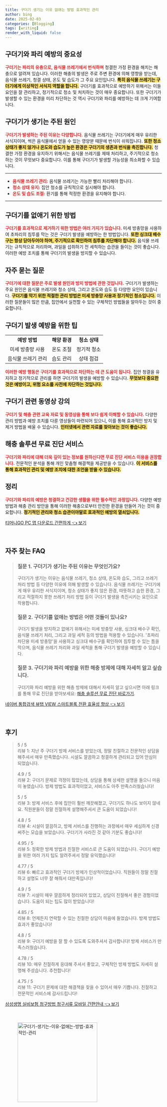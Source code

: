 ```yaml
---
title: 구더기 생기는 이유 없애는 방법 효과적인 관리
author: bing
date: 2025-02-03
categories: [Blogging]
tags: [writing]
render_with_liquid: false
---
```



<h2 id='구더기와_파리_예방'>구더기와 파리 예방의 중요성</h2>

<p><b><span style="color: #ee2323;">구더기는 파리의 유충으로, 음식물 쓰레기에서 번식하며</span></b> 청결한 가정 환경을 해치는 해충으로 알려져 있습니다. 이러한 해충의 발생은 주로 주변 환경에 의해 영향을 받는데, 음식물 쓰레기, 청결 상태, 온도 및 습도가 그 주요 요인입니다. <b><span style="background-color: #ffe066;">특히 음식물 쓰레기는 구더기에게 이상적인 서식지 역할을 합니다.</span></b> 구더기를 효과적으로 예방하기 위해서는 이들 요인을 잘 관리하고, 정기적으로 청소 및 처치하는 것이 매우 중요합니다. 또한 구더기가 발생할 수 있는 환경을 미리 차단하는 것 역시 구더기와 파리를 예방하는 데 크게 기여합니다.</p>

<h2 id='구더기_발생_원인'>구더기가 생기는 주된 원인</h2>

<p><b><span style="color: #ee2323;">구더기가 발생하는 주된 이유는 다양합니다.</span></b> 음식물 쓰레기는 구더기에게 매우 유리한 서식지이며, 썩은 음식물에서 얻을 수 있는 영양분 때문에 번식이 쉬워집니다. <b><span style="background-color: #ffe066;">또한 청소 상태가 좋지 않거나 온도와 습도가 높은 환경은 구더기의 생존과 번식을 촉진합니다.</span></b> 청결한 가정 환경을 유지하기 위해서는 음식물 쓰레기를 제때 처리하고, 주기적으로 청소하는 것이 무엇보다 중요합니다. 이를 통해 구더기가 발생할 가능성을 최소화할 수 있습니다.</p>

<hr />

<ul>
    <li><b><span style="color: #ee2323;">음식물 쓰레기 관리:</span></b> 음식물 쓰레기는 가능한 빨리 처리해야 합니다.</li>
    <li><b><span style="color: #ee2323;">청소 상태 유지:</span></b> 집안 청소를 규칙적으로 실시해야 합니다.</li>
    <li><b><span style="color: #ee2323;">온도 및 습도 조절:</span></b> 환기를 통해 적정한 환경을 유지해야 합니다.</li>
</ul>

<hr />

<h2 id='구더기_제거_방법'>구더기를 없애기 위한 방법</h2>

<p><b><span style="color: #ee2323;">구더기를 효과적으로 제거하기 위한 방법은 여러 가지가 있습니다.</span></b> 미세 방충망을 사용하여 초파리의 침투를 막는 것은 구더기 발생을 예방하는 한 방법입니다. <b><span style="background-color: #ffe066;">또한 싱크대 배수구는 항상 닫아두어야 하며, 주기적으로 확인하여 침투를 차단해야 합니다.</span></b> 음식물 쓰레기는 규칙적으로 처리하며, 과일을 섭취하기 전 세척하는 습관을 들이는 것이 좋습니다. 이러한 예방 조치를 통해 구더기의 발생을 방지할 수 있습니다.</p>

<h2 id='자주_묻는_질문'>자주 묻는 질문</h2>

<p><b><span style="color: #ee2323;">구더기에 대한 질문은 주로 발생 원인과 방지 방법에 관한 것입니다.</span></b> 구더기가 발생하는 주요 원인은 음식물 쓰레기와 청소 상태, 그리고 온도와 습도 등 다양한 요인이 있습니다. <b><span style="background-color: #ffe066;">구더기를 막기 위한 적절한 관리 방법은 미세 방충망 사용과 정기적인 청소입니다.</span></b> 이러한 질문들이 많은 만큼, 집안에서 실천할 수 있는 구체적인 방법들을 알아두는 것이 중요합니다.</p>

<h2 id='구더기_발생_예방_팁'>구더기 발생 예방을 위한 팁</h2>

<table>
    <tr>
        <td style="text-align: center; height: 17px;"><b>예방 방법</b></td>
        <td style="text-align: center; height: 17px;"><b>해양 환경</b></td>
        <td style="text-align: center; height: 17px;"><b>청소 상태</b></td>
    </tr>
    <tr>
        <td style="text-align: center; height: 17px;">미세 방충망 사용</td>
        <td style="text-align: center; height: 17px;">온도 조절</td>
        <td style="text-align: center; height: 17px;">정기적 청소</td>
    </tr>
    <tr>
        <td style="text-align: center; height: 17px;">음식물 쓰레기 관리</td>
        <td style="text-align: center; height: 17px;">습도 관리</td>
        <td style="text-align: center; height: 17px;">상태 점검</td>
    </tr>
</table>

<p><b><span style="color: #ee2323;">이러한 예방 행동은 구더기를 효과적으로 차단하는 데 큰 도움이 됩니다.</span></b> 집안 청결을 유지하고 정기적으로 관리를 하면 구더기의 발생을 예방할 수 있습니다. <b><span style="background-color: #ffe066;">무엇보다 중요한 것은 예방이고, 위험 요소를 사전에 차단하는 것입니다.</span></b></p>

<h2 id='동영상_강의'>구더기 관련 동영상 강의</h2>

<p><b><span style="color: #ee2323;">구더기 및 해충 관련 교육 자료 및 동영상을 통해 보다 쉽게 이해할 수 있습니다.</span></b> 다양한 관리 방법과 예방 조치를 다룬 영상들이 마련되어 있으니, 이를 통해 효과적인 방지 및 제거 방법을 배울 수 있습니다. <b><span style="background-color: #ffe066;">인터넷에서 관련 자료를 찾아보는 것이 좋습니다.</span></b></p>

<h2 id='무료_진단_서비스'>해충 솔루션 무료 진단 서비스</h2>

<p><b><span style="color: #ee2323;">구더기와 파리에 대해 더욱 깊이 있는 정보를 원하신다면 무료 진단 서비스 이용을 권장합니다.</span></b> 전문적인 분석을 통해 개인 맞춤형 해결책을 제공받을 수 있습니다. <b><span style="background-color: #ffe066;">이 서비스를 통해 효과적인 관리 및 예방 조치에 대한 조언을 받을 수 있습니다.</span></b></p>

<h2 id='정리'>정리</h2>

<p><b><span style="color: #ee2323;">구더기와 파리의 예방은 청결하고 건강한 생활을 위한 필수적인 과정입니다.</span></b> 다양한 예방 방법과 해충 관리 방안을 통해 이러한 해충으로부터 안전한 환경을 만들어 가는 것이 중요합니다. <b><span style="background-color: #ffe066;">정기적인 관리와 청소 습관이야말로 효과적인 예방의 열쇠입니다.</span></b></p>


<p><a class="click-button" title="티머니GO PC 앱 다운로드 간편하게" href="https://somered.github.io/posts/%ED%8B%B0%EB%A8%B8%EB%8B%88GO-PC-%EC%95%B1-%EB%8B%A4%EC%9A%B4%EB%A1%9C%EB%93%9C-%EA%B0%84%ED%8E%B8%ED%95%98%EA%B2%8C/" rel="dofollow">티머니GO PC 앱 다운로드 간편하게 👈 보기</a></p><br>
<h2 id='자주_찾는_FAQ'>자주 찾는 FAQ</h2>
<div itemscope="" itemtype="https://schema.org/FAQPage"> 
<blockquote> 
<div itemscope="" itemprop="mainEntity" itemtype="https://schema.org/Question"> 
<h3 itemprop="name">질문 1. 구더기가 생기는 주된 이유는 무엇인가요?</h3> 
<div itemscope="" itemprop="acceptedAnswer" itemtype="https://schema.org/Answer"> 
<span itemprop="text"> 
<p>구더기가 생기는 이유는 음식물 쓰레기, 청소 상태, 온도와 습도, 그리고 쓰레기 처리 방법 등 다양한 이유에 의해 발생할 수 있습니다. 음식물 쓰레기는 구더기에게 매우 유리한 서식지이며, 청소 상태가 좋지 않은 환경, 따뜻하고 습한 환경, 그리고 적절하지 못한 쓰레기 처리 방법 등이 구더기 발생을 촉진시키는 요인으로 작용합니다.</p> 
</span> 
</div> 
</div> 

<div itemscope="" itemprop="mainEntity" itemtype="https://schema.org/Question"> 
<h3 itemprop="name">질문 2. 구더기를 없애는 방법은 어떤 것들이 있나요?</h3> 
<div itemscope="" itemprop="acceptedAnswer" itemtype="https://schema.org/Answer"> 
<span itemprop="text"> 
<p>구더기 발생을 방지하고 없애기 위해서는 미세 방충망 사용, 싱크대 배수구 확인, 음식물 쓰레기 처리, 그리고 과일 세척 등의 방법을 적용할 수 있습니다. '초파리 차단용 미세 방충망'을 사용하고 싱크대 배수구를 확인하여 침투할 수 있는 틈을 막으며, 음식물 쓰레기 처리와 과일 세척을 통해 구더기 발생을 예방할 수 있습니다.</p> 
</span> 
</div> 
</div> 

<div itemscope="" itemprop="mainEntity" itemtype="https://schema.org/Question"> 
<h3 itemprop="name">질문 3. 구더기와 파리 예방을 위한 해충 방제에 대해 자세히 알고 싶습니다.</h3> 
<div itemscope="" itemprop="acceptedAnswer" itemtype="https://schema.org/Answer"> 
<span itemprop="text"> 
<p>구더기와 파리 예방을 위한 해충 방제에 대해서 자세히 알고 싶으시면 아래 링크를 통해 무료 진단을 받아보세요: <a href="#">해충 솔루션 무료 진단 바로가기</a>.</p> 
</span> 
</div> 
</div> 

</blockquote> 
</div>
<p><a class="click-button" title="네이버 통합검색 뷰탭 VIEW 스마트블록 전환 효율성 향상" href="https://somered.github.io/posts/%EB%84%A4%EC%9D%B4%EB%B2%84-%ED%86%B5%ED%95%A9%EA%B2%80%EC%83%89-%EB%B7%B0%ED%83%AD-VIEW-%EC%8A%A4%EB%A7%88%ED%8A%B8%EB%B8%94%EB%A1%9D-%EC%A0%84%ED%99%98-%ED%9A%A8%EC%9C%A8%EC%84%B1-%ED%96%A5%EC%83%81/" rel="dofollow">네이버 통합검색 뷰탭 VIEW 스마트블록 전환 효율성 향상 👈 보기</a></p><br>
<h2 id='후기'>후기</h2>
<div itemscope itemtype="https://schema.org/Product">
  <blockquote>
  <div itemprop="review" itemscope itemtype="https://schema.org/Review">
      <div itemprop="reviewRating" itemscope itemtype="https://schema.org/Rating"> <span itemprop="ratingValue">5</span> / <span itemprop="bestRating">5</span> </div>
      <span itemprop="reviewBody">리뷰 1: 지난 주 구더기 방제 서비스를 받았는데, 정말 친절하고 전문적인 상담을 해주셔서 매우 만족했습니다. 시설도 깔끔하고 청결하게 관리되고 있어 안심이 되었습니다.</span>
  </div>
  <br>
  <div itemprop="review" itemscope itemtype="https://schema.org/Review">
      <div itemprop="reviewRating" itemscope itemtype="https://schema.org/Rating"> <span itemprop="ratingValue">4.9</span> / <span itemprop="bestRating">5</span> </div>
      <span itemprop="reviewBody">리뷰 2: 구더기 문제로 걱정이 많았는데, 상담을 통해 상세한 설명을 들으니 마음이 놓였습니다. 방제 방법도 효과적이었고, 서비스도 아주 만족스러웠습니다!</span>
  </div>
  <br>
  <div itemprop="review" itemscope itemtype="https://schema.org/Review">
      <div itemprop="reviewRating" itemscope itemtype="https://schema.org/Rating"> <span itemprop="ratingValue">5</span> / <span itemprop="bestRating">5</span> </div>
      <span itemprop="reviewBody">리뷰 3: 방제 서비스 후에 집안이 훨씬 깨끗해졌고, 구더기도 하나도 보이지 않네요. 직원분들이 정말 친절하게 설명해주셔서 큰 도움이 되었습니다!</span>
  </div>
  <br>
  <div itemprop="review" itemscope itemtype="https://schema.org/Review">
      <div itemprop="reviewRating" itemscope itemtype="https://schema.org/Rating"> <span itemprop="ratingValue">4.8</span> / <span itemprop="bestRating">5</span> </div>
      <span itemprop="reviewBody">리뷰 4: 시설이 깔끔하고, 방제 서비스를 진행하는 과정에서 매우 세심하게 신경 써주는 모습을 보았습니다. 구더기가 사라진 것 같아 기분도 좋습니다!</span>
  </div>
  <br>
  <div itemprop="review" itemscope itemtype="https://schema.org/Review">
      <div itemprop="reviewRating" itemscope itemtype="https://schema.org/Rating"> <span itemprop="ratingValue">4.95</span> / <span itemprop="bestRating">5</span> </div>
      <span itemprop="reviewBody">리뷰 5: 정확한 방제 방법과 친절한 서비스로 큰 도움이 되었습니다. 구더기 예방을 위한 여러 가지 팁도 알려주셔서 정말 유익했습니다!</span>
  </div>
  <br>
  <div itemprop="review" itemscope itemtype="https://schema.org/Review">
      <div itemprop="reviewRating" itemscope itemtype="https://schema.org/Rating"> <span itemprop="ratingValue">4.77</span> / <span itemprop="bestRating">5</span> </div>
      <span itemprop="reviewBody">리뷰 6: 빠르고 효과적인 구더기 방제가 인상적이었습니다. 직원들이 정말 친절하고 설명도 너무 잘 해줘서 대만족입니다!</span>
  </div>
  <br>
  <div itemprop="review" itemscope itemtype="https://schema.org/Review">
      <div itemprop="reviewRating" itemscope itemtype="https://schema.org/Rating"> <span itemprop="ratingValue">4.9</span> / <span itemprop="bestRating">5</span> </div>
      <span itemprop="reviewBody">리뷰 7: 시설이 매우 깔끔하게 정리되어 있었고, 상담이 친절해서 좋은 경험이었습니다. 도움이 되는 팁도 많이 받았습니다!</span>
  </div>
  <br>
  <div itemprop="review" itemscope itemtype="https://schema.org/Review">
      <div itemprop="reviewRating" itemscope itemtype="https://schema.org/Rating"> <span itemprop="ratingValue">4.85</span> / <span itemprop="bestRating">5</span> </div>
      <span itemprop="reviewBody">리뷰 8: 언제든지 연락할 수 있는 친절한 상담이 마음에 들었습니다. 방제 방법도 효과가 좋았습니다!</span>
  </div>
  <br>
  <div itemprop="review" itemscope itemtype="https://schema.org/Review">
      <div itemprop="reviewRating" itemscope itemtype="https://schema.org/Rating"> <span itemprop="ratingValue">4.8</span> / <span itemprop="bestRating">5</span> </div>
      <span itemprop="reviewBody">리뷰 9: 구더기 예방을 잘 할 수 있도록 도와주셔서 감사합니다! 방제 서비스가 만족스러웠습니다.</span>
  </div>
  <br>
  <div itemprop="review" itemscope itemtype="https://schema.org/Review">
      <div itemprop="reviewRating" itemscope itemtype="https://schema.org/Rating"> <span itemprop="ratingValue">4.78</span> / <span itemprop="bestRating">5</span> </div>
      <span itemprop="reviewBody">리뷰 10: 매우 친절하게 응대해 주셔서 좋았고, 구체적인 방제 방법도 자세히 설명해 주셨습니다. 추천합니다!</span>
  </div>
  <br>
  <div itemprop="review" itemscope itemtype="https://schema.org/Review">
      <div itemprop="reviewRating" itemscope itemtype="https://schema.org/Rating"> <span itemprop="ratingValue">4.75</span> / <span itemprop="bestRating">5</span> </div>
      <span itemprop="reviewBody">리뷰 11: 구더기 문제에 대한 해결책을 찾을 수 있어서 매우 기쁩니다. 친절하고 전문적인 서비스에 감사드립니다!</span>
  </div>
  </blockquote>
</div>
<p><a class="click-button" title="삼성생명 실비보험 청구방법 청구서류 모바일 간편안내" href="https://somered.github.io/posts/%EC%82%BC%EC%84%B1%EC%83%9D%EB%AA%85-%EC%8B%A4%EB%B9%84%EB%B3%B4%ED%97%98-%EC%B2%AD%EA%B5%AC%EB%B0%A9%EB%B2%95-%EC%B2%AD%EA%B5%AC%EC%84%9C%EB%A5%98-%EB%AA%A8%EB%B0%94%EC%9D%BC-%EA%B0%84%ED%8E%B8%EC%95%88%EB%82%B4/" rel="dofollow">삼성생명 실비보험 청구방법 청구서류 모바일 간편안내 👈 보기</a></p><br>
<figure class="image"><img src="https://somered.github.io/assets/img/thumbnail/구더기-생기는-이유-없애는-방법-효과적인-관리.webp" alt="구더기-생기는-이유-없애는-방법-효과적인-관리" width="256" height="256"></figure>